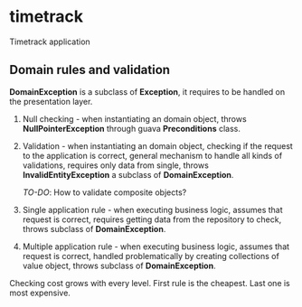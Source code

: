 timetrack
=========

Timetrack application

Domain rules and validation
---------------------------
**DomainException** is a subclass of **Exception**, it requires to be handled on the presentation layer.

1. Null checking - when instantiating an domain object, throws **NullPointerException** through guava
   **Preconditions** class.

2. Validation - when instantiating an domain object, checking if the request to the application is correct, general
   mechanism to handle all kinds of validations, requires only data from single, throws **InvalidEntityException**
   a subclass of **DomainException**.

   *TO-DO*: How to validate composite objects?

3. Single application rule - when executing business logic, assumes that request is correct, requires getting data from
   the repository to check, throws subclass of **DomainException**.

4. Multiple application rule - when executing business logic, assumes that request is correct, handled problematically
   by creating collections of value object, throws subclass of **DomainException**.

Checking cost grows with every level. First rule is the cheapest. Last one is most expensive.